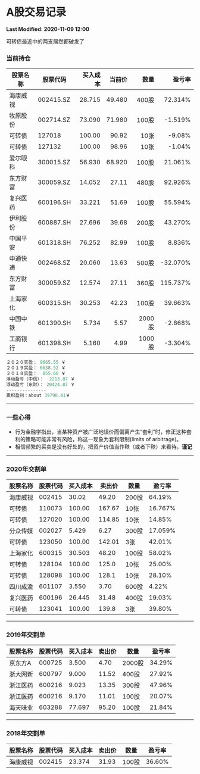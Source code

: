 # A股交易记录

**Last Modified: 2020-11-09 12:00**

可转债最近中的两支居然都破发了

### 当前持仓

| 股票名称 | 股票代码 | 买入成本 | 当前价 | 数量  | 盈亏率 |
|   ---- | ---- | ---: | ---: | ---: | ---: |
| 海康威视 | 002415.SZ | 28.715 | 49.480 | 400股 | 72.314% |
| 牧原股份 | 002714.SZ | 73.090 | 71.980 | 100股 | -1.519% |
|   可转债 | 127018    | 100.00 |90.92 |  10张 | -9.08% |
|   可转债 | 127132    | 100.00 |98.96 |  10张 | -1.04% |
| 爱尔眼科 | 300015.SZ | 56.930 | 68.920 | 100股 | 21.061% |
| 东方财富 | 300059.SZ | 14.052 | 27.11 | 480股 | 92.926% |
| 复兴医药 | 600196.SH | 33.221 | 51.69 | 100股 | 55.594% |
| 伊利股份 | 600887.SH | 27.696 | 39.68 | 200股 | 43.270% |
| 中国平安 | 601318.SH | 76.252 | 82.99 | 100股 | 8.836% |
| 申通快递 | 002468.SZ | 20.060 | 13.63 | 500股 | -32.070% |
| 东方财富 | 300059.SZ | 12.574 | 27.11 | 360股 | 115.737% |
| 上海家化 | 600315.SH | 30.253 | 42.23 | 100股 | 39.663% |
| 中国中铁 | 601390.SH |  5.734 |  5.57 |2000股 | -2.868% |
| 工商银行 | 601398.SH |  5.160 |  4.99 |1000股 | -3.304% |


```python
２０２０实盈： 9665.55 ￥
２０１９实盈： 6638.52 ￥
２０１８实盈：  855.60 ￥
浮动盈亏（中信）：  2213.87 ￥
浮动盈亏（东财）： 20424.87 ￥
---------------
累积盈利：about 39798.41￥
```

-----------------

### 一些心得

- 行为金融学指出，当某种资产被广泛地误价而偏离产生“套利”时，修正这种套利的策略可能非常有风险，称这一现象为套利限制(limits of arbitrage)。
- 相信频繁的买卖是没有好处的，把资产价值当作鞅（或者下鞅）来看待。**谨记**

-------------------------------------------------

### 2020年交割单

| 股票名称 | 股票代码 | 买入成本 | 卖出价 | 数量  | 盈亏率 |
| ---- | ---- | ---- | ---- | ---- | ---- |
| 海康威视 | 002415 | 30.02 | 49.20 | 200股 | 64.19%  |
|   可转债 | 110073    | 100.00 | 167.67 |  10张 | 16.767% |
|   可转债 | 127020 | 100.00 |114.85 |  10张 | 14.85% |
| 分众传媒 | 002027 |  5.429 |  6.27 | 300股 |  17.059% |
|   可转债 | 123050 | 100.00 | 142.01 |   3张 | 42.01% |
| 上海家化 | 600315 | 30.503 | 48.20 | 100股 | 58.02% |
|   可转债 | 128104 | 100.00 | 125.0 | 10张  | 25.00% |
|   可转债 | 128098 | 100.00 | 128.1 | 10张  | 28.10% |
| 四川成渝 | 601107 |  3.550 |  3.70 | 600股 |  4.22% |
| 复兴医药 | 600196 | 26.445 | 31.48 | 400股 | 19.03% |
|   可转债 | 123041 | 100.00 | 139.8 |   3张 | 39.80% |

---------------------------------------

### 2019年交割单

| 股票名称 | 股票代码 | 买入成本 | 卖出价 | 数量  | 盈亏率 |
| ---- | ---- | ---- | ---- | ---- | ---- |
| 京东方A  | 000725 | 3.500 | 4.70 | 2000股 | 34.29% |
| 浙大网新 | 600797 | 9.000 | 11.52 | 400股 | 27.92% |
| 浙江医药 | 600216 | 9.023 | 13.35 | 300股 | 47.96% |
| 浙江医药 | 600216 | 9.170 | 11.01 | 100股 | 20.07% |
| 海天味业 | 603288 |77.697 | 95.20 | 100股 | 21.84% |

--------------------------

### 2018年交割单

| 股票名称 | 股票代码 | 买入成本 | 卖出价 | 数量  | 盈亏率 |
| -------- | -------- | -------- | ------ | ----- | ------ |
| 海康威视 | 002415   | 23.374   | 31.93  | 100股 | 36.60% |

